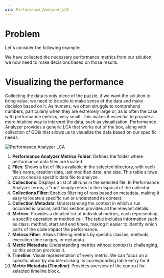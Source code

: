 ```yaml
---
uid: Performance_Analyzer_LCA
---
```


# Problem

Let's consider the following example:

We have collected the necessary performance metrics from our solution, we now need to make decisions based on those results.

# Visualizing the performance

Collecting the data is only piece of the puzzle, if we want the solution to bring value, we need to be able to make sense of the data and make decision based on it. As humans, we often struggle to comprehend numbers, particularly when they are extremely large or, as is often the case with performance metrics, very small. This makes it essential to provide a more intuitive way to interpret the data, such as visualization. Performance Analyzer provides a generic LCA that works out of the box, along with collection of GQIs that allows us to visualize the data based on our specific needs.

![Performance Analyzer LCA](~/user-guide/images/performance_analyzer_lca.png)

1.	**Performance Analyzer Metrics Folder**: Defines the folder where performance data files are located.
2.	**Files**: Shows a list of files available in the selected directory, with each file’s name, creation date, last modified date, and size. This table allows you to choose specific data file to analyze.
3.	**Collections**: Displays a list of all runs in the selected file. In Performance Analyzer terms, a "run" simply refers to the disposal of the collector.
4.	**Collections Filter**: Enables filtering of runs based on metadata, making it easy to locate a specific run or understand its context.
5.	**Collection Metadata**: Understanding the context in which a run occurred is crucial, and this section provides all the relevant details. 
6.	**Metrics**: Provides a detailed list of individual metrics, each representing a specific operation or method call. The table includes information such as class, method, start and end times, making it easier to identify which parts of the code impact the performance. 
7.	**Metrics Filter**: Allows filtering metrics by specific classes, methods, execution time ranges, or metadata.
8.	**Metric Metadata**: Understanding metrics without context is challenging, so this section provides it.
9.	**Timeline**: Visual representation of every metric. We can focus on a specific block by double-clicking its corresponding table entry for it.
10.	**Metric Metadata (Timeline)**: Provides overview of the context for selected timeline block.
